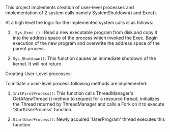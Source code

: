 This project implements creation of user-level processes and implementation of 2 system calls namely SystemShutdown() and Exec().

At a high level the logic for the implemented system calls is as follows:

1. ``` Sys_Exec ()``` :  Read a new executable program from disk and copy it into the address space of the process which invoked the Exec. Begin execution of the new program and  overwrite the address space of the parent process.

2. ```Sys_Shutdown()```: This function causes an immediate shutdown of the kernel. It will not return.

Creating User-Level processes:

To initiate a user-level process following methods are implemented:

1. ```InitFirstProcess()```: This function calls ThreadManager's GetANewThread () method to request for a resource thread, initializes the Thread returned by ThreadManager and calls a Fork on it to execute 'StartUserProcess' function.

2. ```StartUserProcess()```: Newly acquired 'UserProgram' thread executes this function.